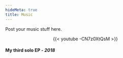 ```yaml
---
hideMeta: true
title: Music
---
```


Post your music stuff here.

<p align="center">
{{< youtube -CN7z0XtQsM >}}
	<h4>My third solo EP - <em>2018</em></h4>
</p>

